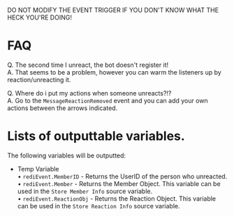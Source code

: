 DO NOT MODIFY THE EVENT TRIGGER IF YOU DON'T KNOW WHAT THE HECK YOU'RE DOING!<br />

# FAQ

Q. The second time I unreact, the bot doesn't register it!  
A. That seems to be a problem, however you can warm the listeners up by reaction/unreacting it.  

Q. Where do i put my actions when someone unreacts?!?  
A. Go to the `MessageReactionRemoved` event and you can add your own actions between the arrows indicated.  

# Lists of outputtable variables.

The following variables will be outputted:

 - Temp Variable  
	• `rediEvent.MemberID` 		- Returns the UserID of the person who unreacted.  
	• `rediEvent.Member` 		- Returns the Member Object. This variable can be used in the `Store Member Info` source variable.  
	• `rediEvent.ReactionObj`	- Returns the Reaction Object. This variable can be used in the `Store Reaction Info` source variable.
